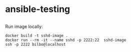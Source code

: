 # ansible-testing

##
Run image locally:
```
docker build -t sshd-image .
docker run --rm -it --name sshd -p 2222:22  sshd-image
ssh -p 2222 bilbo@localhost
```